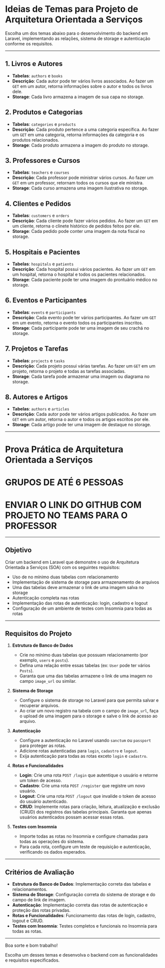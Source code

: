 # Ideias de Temas para Projeto de Arquitetura Orientada a Serviços

Escolha um dos temas abaixo para o desenvolvimento do backend em Laravel, implementando as relações, sistema de storage e autenticação conforme os requisitos.

---

## 1. Livros e Autores
   - **Tabelas**: `authors` e `books`
   - **Descrição**: Cada autor pode ter vários livros associados. Ao fazer um `GET` em um autor, retorna informações sobre o autor e todos os livros dele.
   - **Storage**: Cada livro armazena a imagem de sua capa no storage.

## 2. Produtos e Categorias
   - **Tabelas**: `categories` e `products`
   - **Descrição**: Cada produto pertence a uma categoria específica. Ao fazer um `GET` em uma categoria, retorna informações da categoria e os produtos relacionados.
   - **Storage**: Cada produto armazena a imagem do produto no storage.

## 3. Professores e Cursos
   - **Tabelas**: `teachers` e `courses`
   - **Descrição**: Cada professor pode ministrar vários cursos. Ao fazer um `GET` em um professor, retornam todos os cursos que ele ministra.
   - **Storage**: Cada curso armazena uma imagem ilustrativa no storage.

## 4. Clientes e Pedidos
   - **Tabelas**: `customers` e `orders`
   - **Descrição**: Cada cliente pode fazer vários pedidos. Ao fazer um `GET` em um cliente, retorna o clinete histórico de pedidos feitos por ele.
   - **Storage**: Cada pedido pode conter uma imagem da nota fiscal no storage.

## 5. Hospitais e Pacientes
   - **Tabelas**: `hospitals` e `patients`
   - **Descrição**: Cada hospital possui vários pacientes. Ao fazer um `GET` em um hospital, retorna o hospital e todos os pacientes relacionados.
   - **Storage**: Cada paciente pode ter uma imagem do prontuário médico no storage.

## 6. Eventos e Participantes
   - **Tabelas**: `events` e `participants`
   - **Descrição**: Cada evento pode ter vários participantes. Ao fazer um `GET` em um evento, retorna o evento todos os participantes inscritos.
   - **Storage**: Cada participante pode ter uma imagem de seu crachá no storage.

## 7. Projetos e Tarefas
   - **Tabelas**: `projects` e `tasks`
   - **Descrição**: Cada projeto possui várias tarefas. Ao fazer um `GET` em um projeto, retorna o projeto e todas as tarefas associadas.
   - **Storage**: Cada tarefa pode armazenar uma imagem ou diagrama no storage.

## 8. Autores e Artigos
   - **Tabelas**: `authors` e `articles`
   - **Descrição**: Cada autor pode ter vários artigos publicados. Ao fazer um `GET` em um autor, retorna o autor e todos os artigos escritos por ele.
   - **Storage**: Cada artigo pode ter uma imagem de destaque no storage.

---

# Prova Prática de Arquitetura Orientada a Serviços

# GRUPOS DE ATÉ 6 PESSOAS

# ENVIAR O LINK DO GITHUB COM PROJETO NO TEAMS PARA O PROFESSOR

---

## Objetivo

Criar um backend em Laravel que demonstre o uso de Arquitetura Orientada a Serviços (SOA) com os seguintes requisitos:

- Uso de no mínimo duas tabelas com relacionamento
- Implementação de sistema de storage para armazenamento de arquivos
- Uma das tabelas deve armazenar o link de uma imagem salva no storage
- Autenticação completa nas rotas
- Implementação das rotas de autenticação: login, cadastro e logout
- Configuração de um ambiente de testes com Insomnia para todas as rotas

---

## Requisitos do Projeto

1. **Estrutura de Banco de Dados**
   - Crie no mínimo duas tabelas que possuam relacionamento (por exemplo, `users` e `posts`).
   - Defina uma relação entre essas tabelas (ex: `User` pode ter vários `Posts`).
   - Garanta que uma das tabelas armazene o link de uma imagem no campo `image_url` ou similar.

2. **Sistema de Storage**
   - Configure o sistema de storage no Laravel para que permita salvar e recuperar arquivos.
   - Ao criar um novo registro na tabela com o campo de `image_url`, faça o upload de uma imagem para o storage e salve o link de acesso ao arquivo.

3. **Autenticação**
   - Configure a autenticação no Laravel usando `sanctum` ou `passport` para proteger as rotas.
   - Adicione rotas autenticadas para `login`, `cadastro` e `logout`.
   - Exija autenticação para todas as rotas exceto `login` e `cadastro`.

4. **Rotas e Funcionalidades**
   - **Login**: Crie uma rota `POST /login` que autentique o usuário e retorne um token de acesso.
   - **Cadastro**: Crie uma rota `POST /register` que registre um novo usuário.
   - **Logout**: Crie uma rota `POST /logout` que invalide o token de acesso do usuário autenticado.
   - **CRUD**: Implemente rotas para criação, leitura, atualização e exclusão (CRUD) dos registros das tabelas principais. Garanta que apenas usuários autenticados possam acessar essas rotas.

5. **Testes com Insomnia**
   - Importe todas as rotas no Insomnia e configure chamadas para todas as operações do sistema.
   - Para cada rota, configure um teste de requisição e autenticação, verificando os dados esperados.

---

## Critérios de Avaliação

- **Estrutura do Banco de Dados**: Implementação correta das tabelas e relacionamentos.
- **Sistema de Storage**: Configuração correta do sistema de storage e do campo de link de imagem.
- **Autenticação**: Implementação correta das rotas de autenticação e proteção das rotas privadas.
- **Rotas e Funcionalidades**: Funcionamento das rotas de login, cadastro, logout e CRUD.
- **Testes com Insomnia**: Testes completos e funcionais no Insomnia para todas as rotas.
  
---

Boa sorte e bom trabalho!


Escolha um desses temas e desenvolva o backend com as funcionalidades e requisitos especificados.
